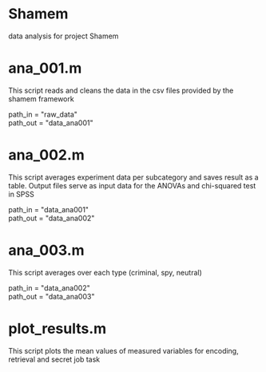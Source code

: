 # Shamem
data analysis for project Shamem

# ana_001.m
This script reads and cleans the data in the csv files provided by the shamem framework

path_in  = "raw_data"<br />
path_out = "data_ana001"

# ana_002.m
This script averages experiment data per subcategory and saves result as a table.
Output files serve as input data for the ANOVAs and chi-squared test in SPSS

path_in  = "data_ana001"<br />
path_out = "data_ana002"

# ana_003.m
This script averages over each type (criminal, spy, neutral) 

path_in  = "data_ana002"<br />
path_out = "data_ana003"


# plot_results.m
This script plots the mean values of measured variables for encoding, retrieval and secret job task
